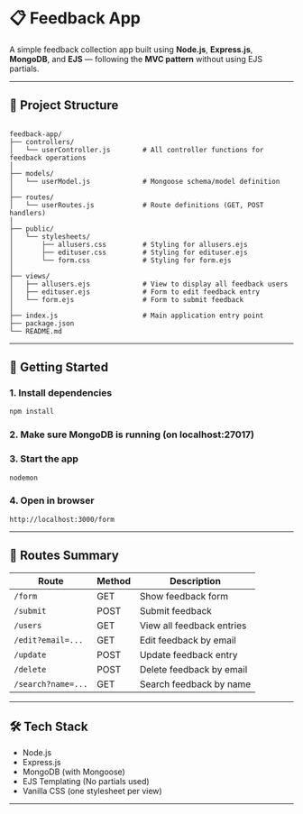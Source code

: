 # 📋 Feedback App

A simple feedback collection app built using **Node.js**, **Express.js**, **MongoDB**, and **EJS** — following the **MVC pattern** without using EJS partials.

---

## 📁 Project Structure

```

feedback-app/
├── controllers/
│   └── userController.js        # All controller functions for feedback operations
│
├── models/
│   └── userModel.js             # Mongoose schema/model definition
│
├── routes/
│   └── userRoutes.js            # Route definitions (GET, POST handlers)
│
├── public/
│   └── stylesheets/
│       ├── allusers.css         # Styling for allusers.ejs
│       ├── edituser.css         # Styling for edituser.ejs
│       └── form.css             # Styling for form.ejs
│
├── views/
│   ├── allusers.ejs             # View to display all feedback users
│   ├── edituser.ejs             # Form to edit feedback entry
│   └── form.ejs                 # Form to submit feedback
│
├── index.js                     # Main application entry point
├── package.json
└── README.md

````

---

## 🚀 Getting Started

### 1. Install dependencies

```bash
npm install
````

### 2. Make sure MongoDB is running (on localhost:27017)

### 3. Start the app

```bash
nodemon
```

### 4. Open in browser

```
http://localhost:3000/form
```

---

## 📌 Routes Summary

| Route              | Method | Description               |
| ------------------ | ------ | ------------------------- |
| `/form`            | GET    | Show feedback form        |
| `/submit`          | POST   | Submit feedback           |
| `/users`           | GET    | View all feedback entries |
| `/edit?email=...`  | GET    | Edit feedback by email    |
| `/update`          | POST   | Update feedback entry     |
| `/delete`          | POST   | Delete feedback by email  |
| `/search?name=...` | GET    | Search feedback by name   |

---

## 🛠️ Tech Stack

* Node.js
* Express.js
* MongoDB (with Mongoose)
* EJS Templating (No partials used)
* Vanilla CSS (one stylesheet per view)

---
